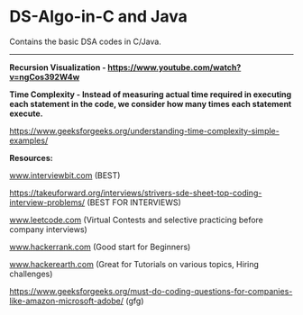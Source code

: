 # DS-Algo-in-C and Java
Contains the basic DSA codes in C/Java.



-------------------------------------------------------------------------------------------------------------------------------------------------




**Recursion Visualization - https://www.youtube.com/watch?v=ngCos392W4w**

**Time Complexity - Instead of measuring actual time required in executing each statement in the code, we consider how many times each statement execute.**

https://www.geeksforgeeks.org/understanding-time-complexity-simple-examples/



**Resources:**

www.interviewbit.com (BEST)

https://takeuforward.org/interviews/strivers-sde-sheet-top-coding-interview-problems/ (BEST FOR INTERVIEWS)

www.leetcode.com (Virtual Contests and selective practicing before company interviews)

www.hackerrank.com (Good start for Beginners)

www.hackerearth.com (Great for Tutorials on various topics, Hiring challenges)

https://www.geeksforgeeks.org/must-do-coding-questions-for-companies-like-amazon-microsoft-adobe/ (gfg)
